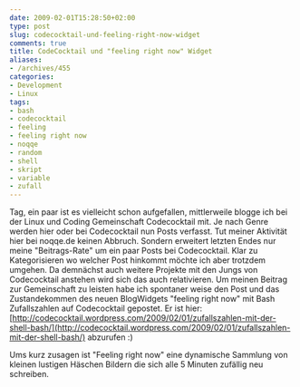 ```yaml
---
date: 2009-02-01T15:28:50+02:00
type: post
slug: codecocktail-und-feeling-right-now-widget
comments: true
title: CodeCocktail und "feeling right now" Widget
aliases:
- /archives/455
categories:
- Development
- Linux
tags:
- bash
- codecocktail
- feeling
- feeling right now
- noqqe
- random
- shell
- skript
- variable
- zufall
---
```


Tag, ein paar ist es vielleicht schon aufgefallen, mittlerweile blogge ich
bei der Linux und Coding Gemeinschaft Codecocktail mit. Je nach Genre
werden hier oder bei Codecocktail nun Posts verfasst. Tut meiner Aktivität
hier bei noqqe.de keinen Abbruch. Sondern erweitert letzten Endes nur meine
"Beitrags-Rate" um ein paar Posts bei Codecocktail. Klar zu Kategorisieren
wo welcher Post hinkommt möchte ich aber trotzdem umgehen. Da demnächst
auch weitere Projekte mit den Jungs von Codecocktail anstehen wird sich das
auch relativieren. Um meinen Beitrag zur Gemeinschaft zu leisten habe ich
spontaner weise den Post und das Zustandekommen des neuen BlogWidgets
"feeling right now" mit Bash Zufallszahlen auf Codecocktail gepostet. Er
ist hier:
[http://codecocktail.wordpress.com/2009/02/01/zufallszahlen-mit-der-shell-bash/](http://codecocktail.wordpress.com/2009/02/01/zufallszahlen-mit-der-shell-bash/)
abzurufen :)

Ums kurz zusagen ist "Feeling right now" eine dynamische Sammlung von
kleinen lustigen Häschen Bildern die sich alle 5 Minuten zufällig neu
schreiben.
